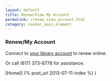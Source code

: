 ```yaml
---
layout: default
title: Renew/View My Account
permalink: /renew_view_account.html
category: navbar_main_element
---
```



### Renew/My Account 

Connect to [your library account](http://onesearch.library.northeastern.edu/primo_library/libweb/action/login.do?loginFn=signin&vid=NU&targetURL=http://onesearch.library.northeastern.edu/primo_library/libweb/action/search.do?dscnt=0&vid=NU&initializeIndex=true) to renew online. 

Or call (617) 373-8778 for assistance.   

[Home]( {% post_url 2013-07-11-index %} ) 